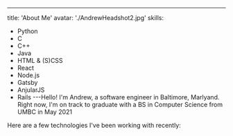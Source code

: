 ---

title: 'About Me'
avatar: './AndrewHeadshot2.jpg'
skills:

- Python
- C
- C++
- Java
- HTML & (S)CSS
- React
- Node.js
- Gatsby
- AnjularJS
- Rails
  ---Hello! I'm Andrew, a software engineer in Baltimore, Marlyand. Right now, I'm on track to graduate with a BS in Computer Science from UMBC in May 2021

Here are a few technologies I've been working with recently:
